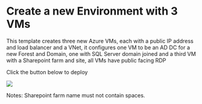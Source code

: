 # Create a new Environment with 3 VMs

This template creates three new Azure VMs, each with a public IP address and load balancer and a VNet, it configures one VM to be an AD DC for a new Forest and Domain, one with SQL Server domain joined and a third VM with a Sharepoint farm and  site, all VMs have public facing RDP

Click the button below to deploy

<a href="https://portal.azure.com/#create/Microsoft.Template/uri/https%3A%2F%2Fraw.githubusercontent.com%2Fnikkh%2FXIServerPOC%2Fmaster%2FXIServerPOC%2Fazuredeploy.json" target="_blank">
    <img src="http://azuredeploy.net/deploybutton.png"/>
</a>


Notes: Sharepoint farm name must not contain spaces.
